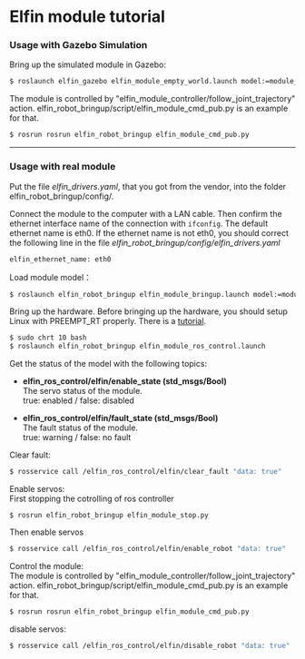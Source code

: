 Elfin module tutorial
======

### Usage with Gazebo Simulation

Bring up the simulated module in Gazebo:
```sh
$ roslaunch elfin_gazebo elfin_module_empty_world.launch model:=module_xx # e.g. module_14
```
The module is controlled by "elfin_module_controller/follow_joint_trajectory" action. elfin_robot_bringup/script/elfin_module_cmd_pub.py is an example for that.
```sh
$ rosrun rosrun elfin_robot_bringup elfin_module_cmd_pub.py
```

---

### Usage with real module

Put the file *elfin_drivers.yaml*, that you got from the vendor, into the folder elfin_robot_bringup/config/.

Connect the module to the computer with a LAN cable. Then confirm the ethernet interface name of the connection with `ifconfig`. The default ethernet name is eth0. If the ethernet name is not eth0, you should correct the following line in the file *elfin_robot_bringup/config/elfin_drivers.yaml* 
```
elfin_ethernet_name: eth0
```

Load module model：
```sh
$ roslaunch elfin_robot_bringup elfin_module_bringup.launch model:=module_xx # e.g. module_14
```
Bring up the hardware. Before bringing up the hardware, you should setup Linux with PREEMPT_RT properly. There is a [tutorial](https://wiki.linuxfoundation.org/realtime/documentation/howto/applications/preemptrt_setup).
```sh
$ sudo chrt 10 bash
$ roslaunch elfin_robot_bringup elfin_module_ros_control.launch 
```
Get the status of the model with the following topics:  

* **elfin_ros_control/elfin/enable_state (std_msgs/Bool)**  
The servo status of the module.  
true: enabled / false: disabled

* **elfin_ros_control/elfin/fault_state (std_msgs/Bool)**  
The fault status of the module.  
true: warning / false: no fault

Clear fault:  
```sh
$ rosservice call /elfin_ros_control/elfin/clear_fault "data: true"
```

Enable servos:  
First stopping the cotrolling of ros controller
```
$ rosrun elfin_robot_bringup elfin_module_stop.py
```
Then enable servos
```sh
$ rosservice call /elfin_ros_control/elfin/enable_robot "data: true"
```
Control the module:  
The module is controlled by "elfin_module_controller/follow_joint_trajectory" action. elfin_robot_bringup/script/elfin_module_cmd_pub.py is an example for that.
```sh
$ rosrun rosrun elfin_robot_bringup elfin_module_cmd_pub.py
```

disable servos:
```sh
$ rosservice call /elfin_ros_control/elfin/disable_robot "data: true"
```